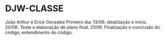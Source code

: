 # DJW-CLASSE
João Arthur e Erick Gonzalez
Primeiro dia: 13/06: idealização e início.
20/06: Teste e elaboração de plano final.
21/06: Finalização e conclusão do código, entendimento do código.
